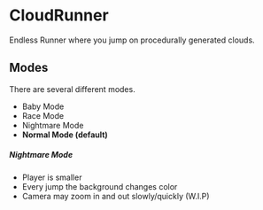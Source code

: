 # CloudRunner

Endless Runner where you jump on procedurally generated clouds.


## Modes

There are several different modes.

- Baby Mode
- Race Mode
- Nightmare Mode
- **Normal Mode (default)**


##### Nightmare Mode

- Player is smaller
- Every jump the background changes color
- Camera may zoom in and out slowly/quickly  (W.I.P)
